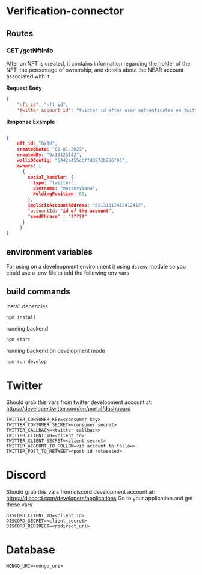 # Verification-connector


## Routes

### GET /getNftInfo

After an NFT is created, it contains information regarding the holder of the NFT, the percentage of ownership, and details about the NEAR account associated with it.


**Request Body**

```json
{
    "nft_id": "nft id",
    "twitter_account_id": "twitter id after user authenticates on twitter" // 
```

**Response Example**

```json

{
    nft_id: "0x10",
    createdDate: "01-01-2023",
    createdBy: "0x13123142",
    walliDConfig: "6442a455cbffdd273b266f06",
    owners: [
      {
        social_handler: {
          type: "twitter",
          username: "masterviana",
          HoldingPosition: 80,
        },
        implicitAccountAddress: "0x131312412412412",
        "accountId: "id of the account",
        "seedPhrase" : "?????"    
      }
     }
}

```


## environment variables

For using on a develeopment environment it using `dotenv` module so you could use a .env file to add the following env vars

## build commands

install depencies

```
npm install
```

running backend

```
npm start
```

running backend on development mode

```
npm run develop
```

# Twitter

Should grab this vars from twitter development account at: https://developer.twitter.com/en/portal/dashboard

```
TWITTER_CONSUMER_KEY=<consumer key>
TWITTER_CONSUMER_SECRET=<consumer secret>
TWITTER_CALLBACK=<twitter callback>
TWITTER_CLIENT_ID=<client id>
TWITTER_CLIENT_SECRET=<client secret>
TWITTER_ACCOUNT_TO_FOLLOW=<id account to follow>
TWITTER_POST_TO_RETWEET=<post id retweeted>
```

# Discord

Should grab this vars from discord development account at: https://discord.com/developers/applications
Go to your application and get these vars

```
DISCORD_CLIENT_ID=<client_id>
DISCORD_SECRET=<client_secret>
DISCORD_REDIRECT=<redirect_url>
```

# Database

```
MONGO_URI=<mongo_uri>
```
